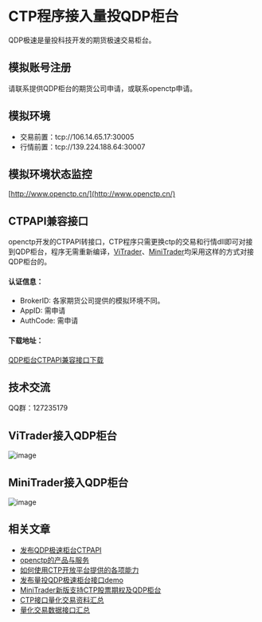 # CTP程序接入量投QDP柜台

QDP极速是量投科技开发的期货极速交易柜台。

## 模拟账号注册
请联系提供QDP柜台的期货公司申请，或联系openctp申请。

## 模拟环境
- 交易前置：tcp://106.14.65.17:30005
- 行情前置：tcp://139.224.188.64:30007

## 模拟环境状态监控
[http://www.openctp.cn/](http://www.openctp.cn/)

## CTPAPI兼容接口
openctp开发的CTPAPI转接口，CTP程序只需更换ctp的交易和行情dll即可对接到QDP柜台，程序无需重新编译，[ViTrader](https://github.com/openctp/ViTrader)、[MiniTrader](https://github.com/openctp/MiniTrader)均采用这样的方式对接QDP柜台的。

#### 认证信息：
- BrokerID: 各家期货公司提供的模拟环境不同。
- AppID: 需申请
- AuthCode: 需申请

#### 下载地址：
[QDP柜台CTPAPI兼容接口下载](http://www.openctp.cn/download.html)

## 技术交流
QQ群：127235179

## ViTrader接入QDP柜台
![image](https://github.com/user-attachments/assets/96d29dd1-ef7b-40c7-94db-d9016c24bc39)

## MiniTrader接入QDP柜台
![image](https://github.com/user-attachments/assets/ce69ccd5-8be8-44da-b89f-e68f9c47e53b)

## 相关文章
- [发布QDP极速柜台CTPAPI](https://mp.weixin.qq.com/s?__biz=Mzk0ODI0NDE2Ng==&mid=2247485377&idx=1&sn=5149412546fbb3d6acb96e4154adcf53&chksm=c36bdc68f41c557e3c7caacaf662b9983c37f9f1004cb9dda2b3da3c009cf7b947c46260329a&token=2114132773&lang=zh_CN#rd)
- [openctp的产品与服务](https://zhuanlan.zhihu.com/p/683874612)
- [如何使用CTP开放平台提供的各项能力](https://mp.weixin.qq.com/s?__biz=Mzk0ODI0NDE2Ng==&mid=2247484094&idx=1&sn=97bd791622333886260bf767bea40db1&chksm=c36bd917f41c50016b676b5f5b11f899aea889cd9b10e6724c7fee0ad443f31351f87ff5a4d2&token=1437331958&lang=zh_CN#rd)
- [发布量投QDP极速柜台接口demo](https://mp.weixin.qq.com/s?__biz=Mzk0ODI0NDE2Ng==&mid=2247485329&idx=1&sn=913785be3306908909ce3a160abfb18c&chksm=c36bdc38f41c552e35ba6c39e4b1addb6f4aee4ece068f697a11b1c5f264cc30f7bab4c516ed&token=2114132773&lang=zh_CN#rd)
- [MiniTrader新版支持CTP股票期权及QDP柜台](https://mp.weixin.qq.com/s?__biz=Mzk0ODI0NDE2Ng==&mid=2247485364&idx=1&sn=1715660a76ec62651b3504141f9f32f5&chksm=c36bdc1df41c550b40d2c9cab250871df00e2743be65965b73640d8ffd64f1567055e9cb4576&token=2114132773&lang=zh_CN#rd)
- [CTP接口量化交易资料汇总](https://zhuanlan.zhihu.com/p/607325008)
- [量化交易数据接口汇总](https://zhuanlan.zhihu.com/p/681814762)
